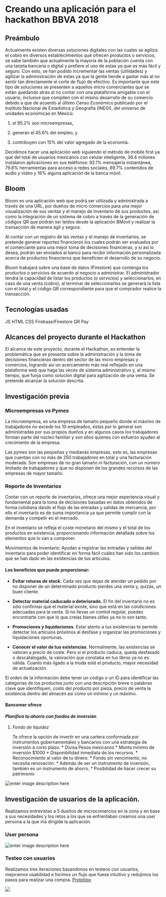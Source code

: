 ﻿# Creando una aplicación para el hackathon BBVA 2018
 ## Preámbulo
 Actualmente existen diversas soluciones digitales con las cuales se agiliza el cobro en diversos establecimientos que ofrecen productos o servicios, se sabe también que actualmente la mayoría de la población cuenta con una tarjeta bancaria o digital y prefiere el uso de estas ya que es más fácil y seguro. Con esto, se han podido incrementar las ventas (utilidades) y agilizar la administración de estas ya que la gente tiende a gastar más al no sentir tan directamente el corte de flujo de efectivo. Es importante que este tipo de soluciones se presenten a aquellos micro comerciantes que se están quedando atrás al no contar con una plataforma amigable con el usuario, inclusive que compiten con el mismo desarrollo de su comercio debido a que de acuerdo al último Censo Económico publicado por el Instituto Nacional de Estadística y Geografía (INEGI), del universo de unidades económicas en México:

1.  el 95.2% son microempresas,
    
2.  generan el 45.6% del empleo, y
    
3.  contribuyen con 15% del valor agregado de la economía.

Decidimos hacer una aplicación web siguiendo el método de mobile first ya que del total de usuarios mexicanos con celular inteligente, 36.4 millones instalaron aplicaciones en sus teléfonos: 92.1% mensajería instantánea, 79.8% herramientas para acceso a redes sociales, 69.7% contenidos de audio y video y 16% alguna aplicación de la banca móvil.

## Bloom
Bloom es una aplicación web que podrá ser utilizada y administrada  a través de una URL, por dueños de micro comercios para una mejor visualización de sus ventas y el manejo de inventario de sus productos, así como la integración de un sistema de cobro a través de la generación de códigos QR que podrán ser leídos desde la aplicación BMovil y realizar la transacción de manera ágil y segura. 

Al contar con un registro de las ventas y el manejo de inventarios, se pretende generar reportes financieros los cuales podrán ser evaluados por el comerciante para una mejor toma de decisiones financieras, y si así lo desea, podrán ser enviados al banco para recibir información personalizada acerca de productos financieros que beneficien el desarrollo de su negocio. 

 Bloom trabajará sobre una base de datos (Firestore) que contenga los productos o servicios de acuerdo al negocio a administrar. El administrador tendrá la capacidad de listar los productos (o servicios) y seleccionarlos, en caso de una venta (cobro); al terminar de seleccionarlos se generará la lista con el total y el código QR correspondiente para que el comprador realice la transacción.
 


  

## Tecnologías usadas

JS HTML CSS Firebase/Firestore QR Pay

  
## Alcances del proyecto durante el Hackathon

  

El alcance de este proyecto, durante el Hackathon, es entender la problemática que se presenta sobre la administración y la toma de decisiones financieras dentro del sector de las micro empresas y comercios, logrando así un acercamiento más real reflejado en una plataforma web que haga las veces de sistema administrativo y, al mismo tiempo, que funja como solución digital para agilización de una venta. Se pretende alcanzar la solución descrita.

  
  ## Investigación previa
  

### Microempresas vs Pymes

  

La microempresa, es una empresa de tamaño pequeño donde el máximo de trabajadores no excede los 10 empleados, éstas por lo general son administradas por sus propios dueños y en algunos casos los trabajadores forman parte del núcleo familiar y son ellos quienes con esfuerzo ayudan al crecimiento de la empresa.

  

Las pymes son las pequeñas y medianas empresas, esto es, las empresas que cuentan con no más de 250 trabajadores en total y una facturación moderada. Son empresas de no gran tamaño ni facturación, con un número limitado de trabajadores y que no disponen de los grandes recursos de las empresas de mayor tamaño.

  

### Reporte de Inventarios

Contar con un reporte de inventarios, ofrece una mejor experiencia visual y fundamental para la toma de decisiones basadas en datos obtenidos de forma cotidiana dando el flujo de las entradas y salidas de mercancía, por ello el inventario es de suma importancia ya que permite cumplir con la demanda y competir en el mercado.

En el inventario se refleja el coste monetario del mismo y el total de los productos en existencia, proporcionando información detallada sobre los elementos que lo van a componer.

Movimientos de inventario: Ayudan a registrar las entradas y salidas del inventario para poder identificar en forma fácil cuáles han sido los cambios que se han dado en las existencias de tus artículos.

#### Los beneficios que puede proporcionar:

 - **Evitar roturas de stock.** Cada vez que dejas de atender un pedido por no disponer de un determinado producto pierdes una venta y,
   quizás, un buen cliente.
  -  **Detectar material caducado o deteriorado.** El fin del inventario no es sólo confirmar que el material existe, sino que está en las
   condiciones adecuadas para la venta. Si no llevas un control regular,
   puedes encontrarte con que lo que creías bienes útiles ya no lo son
   tanto.
   
   - **Promociones y liquidaciones**. Estar atento a tus existencias te permite detectar los artículos próximos al desfase y organizar las
   promociones y liquidaciones oportunas.
   
  - **Conocer el valor de tus existencias**. Normalmente, las existencias se valoran a precio de coste. Pero si el producto caduca, queda
   desfasado o descatalogado, la valoración que constaba en tus libros
   ya no es válida. Cuanto más ligado a la moda esté el producto, mayor
   necesidad de actualización.

El orden de la información debe tener un código o un ID para identificar las categorías de los productos junto con una descripción breve o palabras clave que identifiquen, costo del producto por pieza, precio de venta la existencia dentro del almacén así como un mínimo y un máximo.

#### Bancomer ofrece

#### ***Planifica tu ahorro con fondos de inversión***

 1. *Fondo de liquidez*
    
    Te ofrece la opción de invertir en una cartera conformada por
    instrumentos gubernamentales y bancarios con una estrategia de
    inversión a corto plazo.
               * Divisa Pesos mexicanos
               * Monto mínimo de inversión $1000
               * Disponibilidad inmediata de los recursos.
               * Reconocimiento al valor de tu dinero.
               * Fondo sin vencimiento, no necesita renovación.
               * Además de ser un instrumento de inversión, también es un   instrumento de ahorro.
               * Posibilidad de hacer crecer su patrimonio

![enter image description here](https://image.ibb.co/f9F1Zp/tabla.png)

## Investigación de usuarios de la aplicación.
Realizamos entrevistas a 5 dueños de microcomercios en la zona y en base a sus necesidades y los retos a los que se enfrentaban creamos una user persona a la que iría dirigida la aplicación.
### User persona
![enter image description here](https://image.ibb.co/bM0Aup/userBBVA.png)

### Testeo con usuarios
Realizamos tres iteraciones basandonos en  testeos con usuarios, mejoramos usabilidad e hicimos un flujo que fuese intuitivo y redujimos los pasos para realizar una compra.
[Prototipo](https://marvelapp.com/9fe3gea/screen/47636558)

![
](https://image.ibb.co/eDHJx9/503f540c_1e55_4975_a611_1c46bd549f32.png)
